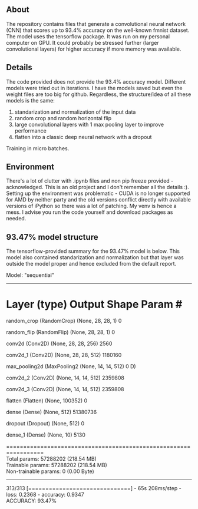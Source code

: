 <h2>About</h2>
The repository contains files that generate a convolutional neural network (CNN) that scores up to 93.4% accuracy on the well-known fmnist dataset.
The model uses the tensorflow package.
It was run on my personal computer on GPU. It could probably be stressed further (larger convolutional layers) for higher accuracy if more memory was available.


<h2>Details</h2>
The code provided does not provide the 93.4% accuracy model. Different models were tried out in iterations. I have the models saved but even the weight files are too big for github.
Regardless, the structure/idea of all these models is the same:

<ol>
  <li>standarization and normalization of the input data</li>
  <li>random crop and random horizontal flip</li>
  <li>large convolutional layers with 1 max pooling layer to improve performance</li>
  <li>flatten into a classic deep neural network with a dropout</li>
</ol>
Training in micro batches.


<h2>Environment</h2>
There's a lot of clutter with .ipynb files and non pip freeze provided - acknowledged. This is an old project and I don't remember all the details :).
Setting up the environment was problematic - CUDA is no longer supported for AMD by neither party and the old versions conflict directly with available versions of iPython so there was a lot of patching.
My venv is hence a mess. I advise you run the code yourself and download packages as needed.



<h2>93.47% model structure</h2>
The tensorflow-provided summary for the 93.47% model is below. This model also contained standarization and normalization but that layer was outside the model proper and hence excluded from the default report.

Model: "sequential"
_________________________________________________________________
 Layer (type)                Output Shape              Param #
=================================================================
 random_crop (RandomCrop)    (None, 28, 28, 1)         0

 random_flip (RandomFlip)    (None, 28, 28, 1)         0

 conv2d (Conv2D)             (None, 28, 28, 256)       2560

 conv2d_1 (Conv2D)           (None, 28, 28, 512)       1180160

 max_pooling2d (MaxPooling2  (None, 14, 14, 512)       0
 D)

 conv2d_2 (Conv2D)           (None, 14, 14, 512)       2359808

 conv2d_3 (Conv2D)           (None, 14, 14, 512)       2359808

 flatten (Flatten)           (None, 100352)            0

 dense (Dense)               (None, 512)               51380736

 dropout (Dropout)           (None, 512)               0

 dense_1 (Dense)             (None, 10)                5130

=================================================================<br>
Total params: 57288202 (218.54 MB)<br>
Trainable params: 57288202 (218.54 MB)<br>
Non-trainable params: 0 (0.00 Byte)<br>
_________________________________________________________________
313/313 [==============================] - 65s 208ms/step - loss: 0.2368 - accuracy: 0.9347<br>
ACCURACY: 93.47%
